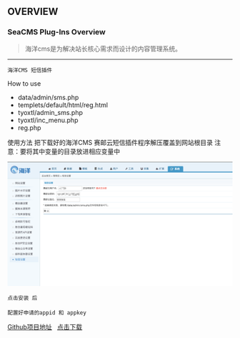 ## OVERVIEW

### SeaCMS Plug-Ins Overview

>海洋cms是为解决站长核心需求而设计的内容管理系统。

------
	海洋CMS 短信插件
How to use
-	data/admin/sms.php
-	templets/default/html/reg.html
-	tyoxtl/admin_sms.php
-	tyoxtl/inc_menu.php
-	reg.php

使用方法
    把下载好的海洋CMS 赛邮云短信插件程序解压覆盖到网站根目录
    注意：要将其中变量的目录放进相应变量中


![Submail](./markdown/1.png)

    点击安装 后

    配置好申请的appid 和 appkey
[Github项目地址](https://github.com/submail-developers/sea_sms)&nbsp;&nbsp;&nbsp;[点击下载](https://github.com/submail-developers/sea_sms/archive/master.zip)
